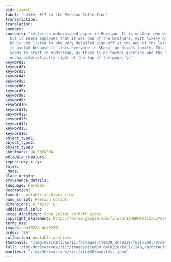 ```yaml
---
pid: item30
label: 'Letter #17 in the Persian Collection'
transcription:
translation:
summary:
contents: "Letter on unburnished paper in Persian. It is unclear who wrote the letter,
  but it seems apparent that it was one of the brothers, most likely Allum Beg because
  he is not listed in the very detailed sign-off at the end of the letter. This letter
  is useful because it lists everyone in Sharaf un-Nisa’s family. This letter also
  seems to start in midstream, as there is no formal greeting and the letter begins
  uncharacteristically right at the top of the page. \n"
keyword1:
keyword2:
keyword3:
keyword4:
keyword5:
keyword6:
keyword7:
keyword8:
keyword9:
keyword10:
keyword11:
keyword12:
keyword13:
keyword14:
keyword15:
keyword16:
object_type1:
object_type2:
object_type3:
shelfmark: UA SNED30A
metadata_creators:
repository_city:
roles:
_date:
place_origin:
provenance_details:
language: Persian
decoration:
layout: unstable_archives_item
hand_script: Persian script
dimensions: 6''Wx15''L
additional_info:
notes_digitizer: Scan letter on both sides
copyright_statement: https://drive.google.com/file/d/1jHhRMTasCxavoYer89Wn8_Xn65nL0sW0/view?usp=sharing
terms_use:
images: dml0228-dml0229
order: '29'
collection: unstable_archives
thumbnail: "/img/derivatives/iiif/images/item30_dml0228/full/250,/0/default.jpg"
full: "/img/derivatives/iiif/images/item30_dml0228/full/1140,/0/default.jpg"
manifest: "/img/derivatives/iiif/item30/manifest.json"
---
```

